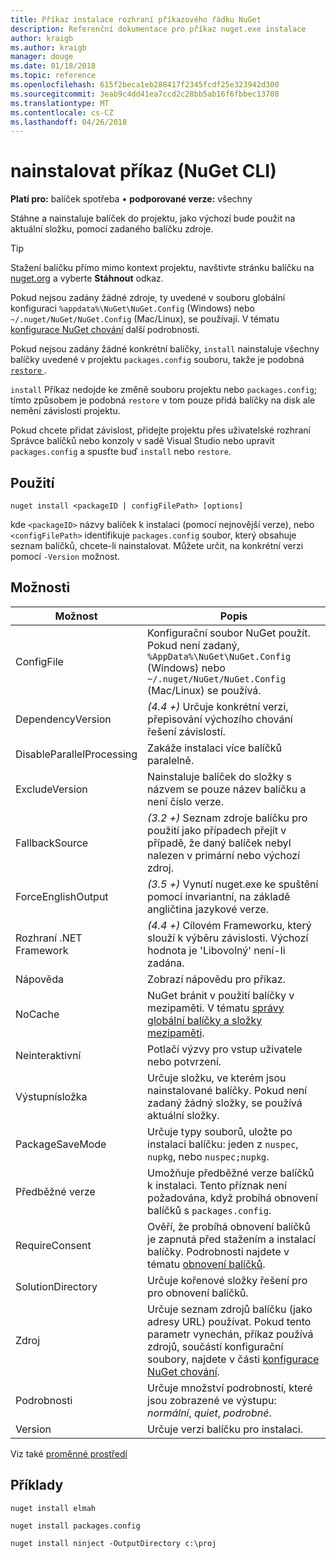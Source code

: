 ```yaml
---
title: Příkaz instalace rozhraní příkazového řádku NuGet
description: Referenční dokumentace pro příkaz nuget.exe instalace
author: kraigb
ms.author: kraigb
manager: douge
ms.date: 01/18/2018
ms.topic: reference
ms.openlocfilehash: 615f2beca1eb288417f2345fcdf25e323942d300
ms.sourcegitcommit: 3eab9c4dd41ea7ccd2c28bb5ab16f6fbbec13708
ms.translationtype: MT
ms.contentlocale: cs-CZ
ms.lasthandoff: 04/26/2018
---
```

# <a name="install-command-nuget-cli"></a>nainstalovat příkaz (NuGet CLI)

**Platí pro:** balíček spotřeba &bullet; **podporované verze:** všechny

Stáhne a nainstaluje balíček do projektu, jako výchozí bude použit na aktuální složku, pomocí zadaného balíčku zdroje.

> [!Tip]
> Stažení balíčku přímo mimo kontext projektu, navštivte stránku balíčku na [nuget.org](https://www.nuget.org) a vyberte **Stáhnout** odkaz.

Pokud nejsou zadány žádné zdroje, ty uvedené v souboru globální konfiguraci `%appdata%\NuGet\NuGet.Config` (Windows) nebo `~/.nuget/NuGet/NuGet.Config` (Mac/Linux), se používají. V tématu [konfigurace NuGet chování](../consume-packages/configuring-nuget-behavior.md) další podrobnosti.

Pokud nejsou zadány žádné konkrétní balíčky, `install` nainstaluje všechny balíčky uvedené v projektu `packages.config` souboru, takže je podobná [ `restore` ](cli-ref-restore.md).

`install` Příkaz nedojde ke změně souboru projektu nebo `packages.config`; tímto způsobem je podobná `restore` v tom pouze přidá balíčky na disk ale nemění závislosti projektu.

Pokud chcete přidat závislost, přidejte projektu přes uživatelské rozhraní Správce balíčků nebo konzoly v sadě Visual Studio nebo upravit `packages.config` a spusťte buď `install` nebo `restore`.

## <a name="usage"></a>Použití

```cli
nuget install <packageID | configFilePath> [options]
```

kde `<packageID>` názvy balíček k instalaci (pomocí nejnovější verze), nebo `<configFilePath>` identifikuje `packages.config` soubor, který obsahuje seznam balíčků, chcete-li nainstalovat. Můžete určit, na konkrétní verzi pomocí `-Version` možnost.

## <a name="options"></a>Možnosti

| Možnost | Popis |
| --- | --- |
| ConfigFile | Konfigurační soubor NuGet použít. Pokud není zadaný, `%AppData%\NuGet\NuGet.Config` (Windows) nebo `~/.nuget/NuGet/NuGet.Config` (Mac/Linux) se používá.|
| DependencyVersion | *(4.4 +)*  Určuje konkrétní verzi, přepisování výchozího chování řešení závislostí. |
| DisableParallelProcessing | Zakáže instalaci více balíčků paralelně. |
| ExcludeVersion | Nainstaluje balíček do složky s názvem se pouze název balíčku a není číslo verze. |
| FallbackSource | *(3.2 +)*  Seznam zdroje balíčku pro použití jako případech přejít v případě, že daný balíček nebyl nalezen v primární nebo výchozí zdroj. |
| ForceEnglishOutput | *(3.5 +)*  Vynutí nuget.exe ke spuštění pomocí invariantní, na základě angličtina jazykové verze. |
| Rozhraní .NET Framework | *(4.4 +)*  Cílovém Frameworku, který slouží k výběru závislosti. Výchozí hodnota je 'Libovolný' není-li zadána. |
| Nápověda | Zobrazí nápovědu pro příkaz. |
| NoCache | NuGet bránit v použití balíčky v mezipaměti. V tématu [správy globální balíčky a složky mezipaměti](../consume-packages/managing-the-global-packages-and-cache-folders.md). |
| Neinteraktivní | Potlačí výzvy pro vstup uživatele nebo potvrzení. |
| Výstupnísložka | Určuje složku, ve kterém jsou nainstalované balíčky. Pokud není zadaný žádný složky, se používá aktuální složky. |
| PackageSaveMode | Určuje typy souborů, uložte po instalaci balíčku: jeden z `nuspec`, `nupkg`, nebo `nuspec;nupkg`. |
| Předběžné verze | Umožňuje předběžné verze balíčků k instalaci. Tento příznak není požadována, když probíhá obnovení balíčků s `packages.config`. |
| RequireConsent | Ověří, že probíhá obnovení balíčků je zapnutá před stažením a instalací balíčky. Podrobnosti najdete v tématu [obnovení balíčků](../consume-packages/package-restore.md). |
| SolutionDirectory | Určuje kořenové složky řešení pro pro obnovení balíčků. |
| Zdroj | Určuje seznam zdrojů balíčku (jako adresy URL) používat. Pokud tento parametr vynechán, příkaz používá zdrojů, součástí konfigurační soubory, najdete v části [konfigurace NuGet chování](../consume-packages/configuring-nuget-behavior.md). |
| Podrobnosti | Určuje množství podrobností, které jsou zobrazené ve výstupu: *normální*, *quiet*, *podrobné*. |
| Version | Určuje verzi balíčku pro instalaci. |

Viz také [proměnné prostředí](cli-ref-environment-variables.md)

## <a name="examples"></a>Příklady

```cli
nuget install elmah

nuget install packages.config

nuget install ninject -OutputDirectory c:\proj
```
